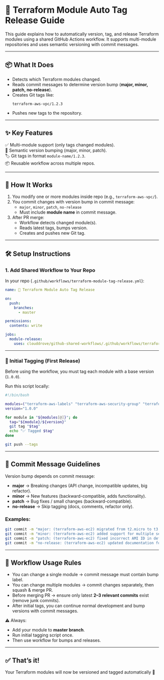 # 🚀 Terraform Module Auto Tag Release Guide

This guide explains how to automatically version, tag, and release Terraform modules using a shared GitHub Actions workflow. It supports multi-module repositories and uses semantic versioning with commit messages.

---

## 📦 What It Does

- Detects which Terraform modules changed.
- Reads commit messages to determine version bump (**major, minor, patch, no-release**).
- Creates Git tags like:
  ```
  terraform-aws-vpc/1.2.3
  ```
- Pushes new tags to the repository.

---

## ✨ Key Features

✅ Multi-module support (only tags changed modules).  
🔖 Semantic version bumping (major, minor, patch).  
🏷️ Git tags in format `module-name/1.2.3`.  
📦 Reusable workflow across multiple repos.  

---

## 🧩 How It Works

1. You modify one or more modules inside repo (e.g., `terraform-aws-vpc/`).
2. You commit changes with version bump in commit message:
   - `major`, `minor`, `patch`, `no-release`
   - Must include **module name** in commit message.
3. After PR merge:
   - Workflow detects changed module(s).
   - Reads latest tags, bumps version.
   - Creates and pushes new Git tag.

---

## 🛠️ Setup Instructions

### 1. Add Shared Workflow to Your Repo

In your repo (`.github/workflows/terraform-module-tag-release.yml`):

```yaml
name: 🚀 Terraform Module Auto Tag Release

on:
  push:
    branches:
      - master

permissions:
  contents: write

jobs:
  module-release:
    uses: clouddrove/github-shared-workflows/.github/workflows/terraform-module-tag-release.yml@master
```

---

### 🔖 Initial Tagging (First Release)

Before using the workflow, you must tag each module with a base version (`1.0.0`).

Run this script locally:

```bash
#!/bin/bash

modules=("terraform-aws-labels" "terraform-aws-security-group" "terraform-aws-subnet")  # Replace as per your modules
version="1.0.0"

for module in "${modules[@]}"; do
  tag="${module}/${version}"
  git tag "$tag"
  echo "✅ Tagged $tag"
done

git push --tags
```

---

## 📝 Commit Message Guidelines

Version bump depends on commit message:

- **major** → Breaking changes (API change, incompatible updates, big refactor).
- **minor** → New features (backward-compatible, adds functionality).
- **patch** → Bug fixes / small changes (backward-compatible).
- **no-release** → Skip tagging (docs, comments, refactor only).

### Examples:

```bash
git commit -m "major: (terraform-aws-ec2) migrated from t2.micro to t3.micro instances (breaking change)"
git commit -m "minor: (terraform-aws-ec2) added support for multiple security groups"
git commit -m "patch: (terraform-aws-ec2) fixed incorrect AMI ID in default configuration"
git commit -m "no-release: (terraform-aws-ec2) updated documentation for module usage"
```

---

## 🔄 Workflow Usage Rules

- You can change a single module → commit message must contain bump label.  
- You can change multiple modules → commit changes separately, then squash & merge PR.  
- Before merging PR → ensure only latest **2–3 relevant commits** exist (remove junk commits).  
- After initial tags, you can continue normal development and bump versions with commit messages.  

⚠️ Always:
- Add your module to **master branch**.  
- Run initial tagging script once.  
- Then use workflow for bumps and releases.  

---

## ✅ That’s it! 

Your Terraform modules will now be versioned and tagged automatically 🚀